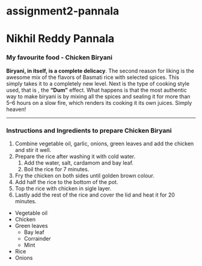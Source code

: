 # assignment2-pannala

# Nikhil Reddy Pannala

### My favourite food - Chicken Biryani

**Biryani, in itself, is a complete delicacy**. The second reason for liking is the awesome mix of the flavors of Basmati rice with selected spices. This simply takes it to a completely new level. Next is the type of cooking style used, that is , the **“Dum”** effect. What happens is that the most authentic way to make biryani is by mixing all the spices and sealing it for more than 5–6 hours on a slow fire, which renders its cooking it its own juices. Simply heaven!

---

### Instructions and Ingredients to prepare Chicken Biryani
1. Combine vegetable oil, garlic, onions, green leaves and add the chicken and stir it well.
2. Prepare the rice after washing it with cold water.
    1. Add the water, salt, cardamom and bay leaf.
    2. Boil the rice for 7 minutes.
3. Fry the chicken on both sides until golden brown colour.
4. Add half the rice to the bottom of the pot.
5. Top the rice with chicken in sigle layer.
6. Lastly add the rest of the rice and cover the lid and heat it for 20 minutes. 

* Vegetable oil
* Chicken
* Green leaves
    * Bay leaf
    * Corrainder
    * Mint
* Rice
* Onions

